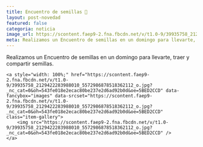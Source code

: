```yaml
---
title: Encuentro de semillas 🌱
layout: post-novedad
featured: false
categoria: noticia
image_url: https://scontent.faep9-2.fna.fbcdn.net/v/t1.0-9/39935758_2129422283988010_5572986878518362112_o.jpg?_nc_cat=0&oh=543fe018e2ecac80be237e2d6ad92b0d&oe=5BED2CCD
meta: Realizamos un Encuentro de semillas en un domingo para llevarte, traer y compartir semillas.
---
```


Realizamos un Encuentro de semillas en un domingo para llevarte, traer y compartir semillas.

<div style="position: relative;">
	<div class="gallery col-3">

	<a style="width: 100%;" href="https://scontent.faep9-2.fna.fbcdn.net/v/t1.0-9/39935758_2129422283988010_5572986878518362112_o.jpg?_nc_cat=0&oh=543fe018e2ecac80be237e2d6ad92b0d&oe=5BED2CCD" data-fancybox="images" data-srcset="https://scontent.faep9-2.fna.fbcdn.net/v/t1.0-9/39935758_2129422283988010_5572986878518362112_o.jpg?_nc_cat=0&oh=543fe018e2ecac80be237e2d6ad92b0d&oe=5BED2CCD" class="item-gallery">
		<img src="https://scontent.faep9-2.fna.fbcdn.net/v/t1.0-9/39935758_2129422283988010_5572986878518362112_o.jpg?_nc_cat=0&oh=543fe018e2ecac80be237e2d6ad92b0d&oe=5BED2CCD" />
	</a>

</div>
</div>